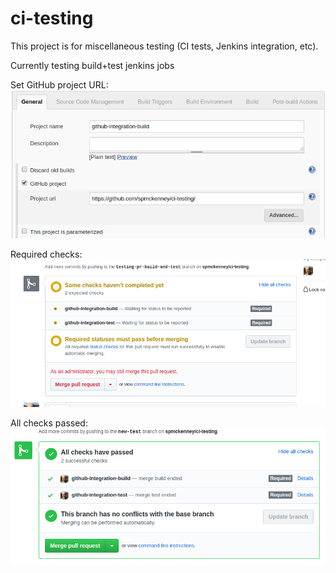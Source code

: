 # ci-testing

This project is for miscellaneous testing (CI tests, Jenkins integration, etc).

Currently testing build+test jenkins jobs

Set GitHub project URL:
![Set GitHub project](images/set-github-project.png)

Required checks:
![Required Checks](images/required-status-screenshot.png)

All checks passed:
![All Checks Passed](images/all-checks-passed.png)
